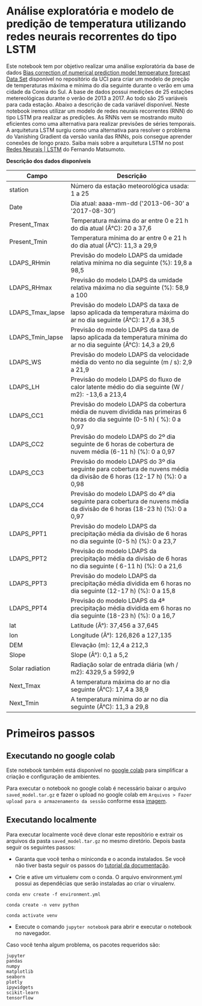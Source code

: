 # Análise exploratória e modelo de predição de temperatura utilizando redes neurais recorrentes do tipo LSTM

Este notebook tem por objetivo realizar uma análise exploratória da base de dados [Bias correction of numerical prediction model temperature forecast Data Set](https://archive.ics.uci.edu/ml/datasets/Bias+correction+of+numerical+prediction+model+temperature+forecast) disponível no repositório da UCI para criar um modelo de preção de temperaturas máxima e mínima do dia seguinte durante o verão em uma cidade da Coreia do Sul.
A base de dados possui medições de 25 estações metereológicas durante o verão de 2013 a 2017. Ao todo são 25 variáveis para cada estação. Abaixo a descrição de cada variável disponível.
Neste notebook iremos utilizar um modelo de redes neurais recorrentes (RNN) do tipo LSTM pra realizar as predições. As RNNs vem se mostrando muito eficientes como uma alternativa para realizar previsões de séries temporais. A arquitetura LSTM surgiu como uma alternativa para resolver o problema do Vanishing Gradient da versão vanila das RNNs, pois consegue aprender conexões de longo prazo. Saiba mais sobre a arquitetura LSTM no post [Redes Neurais | LSTM](https://medium.com/turing-talks/turing-talks-27-modelos-de-predi%C3%A7%C3%A3o-lstm-df85d87ad210) do Fernando Matsumoto.

**Descrição dos dados disponíveis**


| Campo | Descrição |
| -------- | ------ |
| station | Número da estação meteorológica usada: 1 a 25 |
| Date | Dia atual: aaaa-mm-dd ('2013-06-30' a '2017-08-30') |
| Present_Tmax | Temperatura máxima do ar entre 0 e 21 h do dia atual (Â°C): 20 a 37,6 |
| Present_Tmin | Temperatura mínima do ar entre 0 e 21 h do dia atual (Â°C): 11,3 a 29,9 |
| LDAPS_RHmin | Previsão do modelo LDAPS da umidade relativa mínima no dia seguinte (%): 19,8 a 98,5 |
| LDAPS_RHmax | Previsão do modelo LDAPS da umidade relativa máxima no dia seguinte (%): 58,9 a 100 |
| LDAPS_Tmax_lapse | Previsão do modelo LDAPS da taxa de lapso aplicada da temperatura máxima do ar no dia seguinte (Â°C): 17,6 a 38,5 |
| LDAPS_Tmin_lapse | Previsão do modelo LDAPS da taxa de lapso aplicada da temperatura mínima do ar no dia seguinte (Â°C): 14,3 a 29,6 |
| LDAPS_WS | Previsão do modelo LDAPS da velocidade média do vento no dia seguinte (m / s): 2,9 a 21,9 |
| LDAPS_LH | Previsão do modelo LDAPS do fluxo de calor latente médio do dia seguinte (W / m2): -13,6 a 213,4 |
| LDAPS_CC1 | Previsão do modelo LDAPS da cobertura média de nuvem dividida nas primeiras 6 horas do dia seguinte (0-5 h) ( %): 0 a 0,97 |
| LDAPS_CC2 | Previsão do modelo LDAPS do 2º dia seguinte de 6 horas de cobertura de nuvem média (6-11 h) (%): 0 a 0,97 |
| LDAPS_CC3 | Previsão do modelo LDAPS do 3º dia seguinte para cobertura de nuvens média da divisão de 6 horas (12-17 h) (%): 0 a 0,98 |
| LDAPS_CC4 | Previsão do modelo LDAPS do 4º dia seguinte para cobertura de nuvens média da divisão de 6 horas (18-23 h) (%): 0 a 0,97 |
| LDAPS_PPT1 | Previsão do modelo LDAPS da precipitação média da divisão de 6 horas no dia seguinte (0-5 h) (%): 0 a 23,7 |
| LDAPS_PPT2 | Previsão do modelo LDAPS da precipitação média da divisão de 6 horas no dia seguinte ( 6-11 h) (%): 0 a 21,6 |
| LDAPS_PPT3 | Previsão do modelo LDAPS da precipitação média dividida em 6 horas no dia seguinte (12-17 h) (%): 0 a 15,8 |
| LDAPS_PPT4 | Previsão do modelo LDAPS da 4ª precipitação média dividida em 6 horas no dia seguinte (18-23 h) (%): 0 a 16,7 |
| lat | Latitude (Â°): 37,456 a 37,645 |
| lon | Longitude (Â°): 126,826 a 127,135 |
| DEM | Elevação (m): 12,4 a 212,3 |
| Slope | Slope (Â°): 0,1 a 5,2 |
| Solar radiation | Radiação solar de entrada diária (wh / m2): 4329,5 a 5992,9 |
| Next_Tmax | A temperatura máxima do ar no dia seguinte (Â°C): 17,4 a 38,9 |
| Next_Tmin | A temperatura mínima do ar no dia seguinte (Â°C): 11,3 a 29,8 |

# Primeiros passos

## Executando no google colab
Este notebook também está disponível no [google colab](https://drive.google.com/file/d/1wcAnui0h1TaRtgVi6XMwGEcKuEiss61l/view?usp=sharing) para simplificar a criação e configuração de ambientes.

Para executar o notebook no google colab é necessário baixar o arquivo `saved_model.tar.gz`  e fazer o upload no google colab em `Arquivos > Fazer upload para o armazenamento da sessão` conforme essa [imagem](https://i0.wp.com/neptune.ai/wp-content/uploads/colab-upload.png?resize=671%2C428&ssl=1).


## Executando localmente
Para executar localmente você deve clonar este repositório e extrair os arquivos da pasta `saved_model.tar.gz` no mesmo diretório. Depois basta seguir os seguintes passos:

- Garanta que você tenha o miniconda e o aconda instalados. Se você não tiver basta seguir os passos do [tutorial da documentação](https://docs.conda.io/projects/conda/en/latest/user-guide/install/linux.html).

- Crie e ative um virtualenv com o conda. O arquivo environment.yml possui as dependêcias que serão instaladas ao criar o virualenv.

```
conda env create -f environment.yml

conda create -n venv python

conda activate venv
```

- Execute o comando `jupyter notebook` para abrir e executar o notebook no navegador.


Caso você tenha algum problema, os pacotes requeridos são:
```
jupyter
pandas
numpy
matplotlib
seaborn
plotly
ipywidgets
scikit-learn
tensorflow
```
